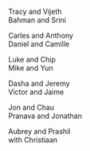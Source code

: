 Tracy and Vijeth  
Bahman and Srini  

Carles and Anthony  
Daniel and Camille  

Luke and Chip  
Mike and Yun  

Dasha and Jeremy  
Victor and Jaime  

Jon and Chau  
Pranava and Jonathan  

Aubrey and Prashil  
 with Christiaan  
  
